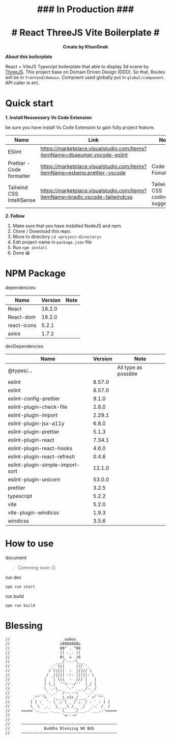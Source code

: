<div align="center"><b><h1>### In Production ###</h1></b></div>
<div align="center"><b><h1># React ThreeJS Vite Boilerplate #</h1></b></div>
<div align="center"><b>Create by KhunGnok</b></div>

**_<p>About this boilerplate</P>_**
React + ViteJS Typscript boilerplate that able to display 3d scene by [ThreeJS](https://threejs.org/). This project base on Domain Driven Design (DDD). So that, Routes will be in `frontend/domain`. Compoent used globally put in `global/component`. API caller in `API`.

# Quick start

**1. Install Nessessory Vs Code Extension**

be sure you have install Vs Code Extension to gain fully project feature.

| Name                      | Link                                                                          | Note                           |
| ------------------------- | ----------------------------------------------------------------------------- | ------------------------------ |
| ESlint                    | https://marketplace.visualstudio.com/items?itemName=dbaeumer.vscode-eslint    |                                |
| Prettier - Code formatter | https://marketplace.visualstudio.com/items?itemName=esbenp.prettier-vscode    | Code Fomatter                  |
| Tailwind CSS IntelliSense | https://marketplace.visualstudio.com/items?itemName=bradlc.vscode-tailwindcss | Tailwind CSS coding suggestion |

**2. Follow**

1. Make sure that you have installed NodeJS and npm.
2. Clone / Download this repo.
3. Move to directory `cd <project-directory>`
4. Edit project-name in `package.json` file
5. Run `npm install`
6. Done 😀

# NPM Package

dependencies:

| Name        | Version | Note |
| ----------- | ------- | ---- |
| React       | 18.2.0  |      |
| React-dom   | 18.2.0  |      |
| react-icons | 5.2.1   |      |
| axios       | 1.7.2   |      |

devDependencies

| Name                             | Version | Note                 |
| -------------------------------- | ------- | -------------------- |
| @types/...                       |         | All type as possible |
| eslint                           | 8.57.0  |                      |
| eslint                           | 8.57.0  |                      |
| eslint-config-prettier           | 9.1.0   |                      |
| eslint-plugin-check-file         | 2.8.0   |                      |
| eslint-plugin-import             | 2.29.1  |                      |
| eslint-plugin-jsx-a11y           | 6.8.0   |                      |
| eslint-plugin-prettier           | 5.1.3   |                      |
| eslint-plugin-react              | 7.34.1  |                      |
| eslint-plugin-react-hooks        | 4.6.0   |                      |
| eslint-plugin-react-refresh      | 0.4.6   |                      |
| eslint-plugin-simple-import-sort | 12.1.0  |                      |
| eslint-plugin-unicorn            | 53.0.0  |                      |
| prettier                         | 3.2.5   |                      |
| typescript                       | 5.2.2   |                      |
| vite                             | 5.2.0   |                      |
| vite-plugin-windicss             | 1.9.3   |                      |
| windicss                         | 3.5.6   |                      |

# How to use

document

> Comming soon 😏

run dev

```node
npm run start
```

run build

```node
npm run build
```

# Blessing
```
//                       _oo0oo_
//                      o8888888o
//                      88" . "88
//                      (| -_- |)
//                      0\  =  /0
//                    ___/`---'\___
//                  .' \\|     |// '.
//                 / \\|||  :  |||// \
//                / _||||| -:- |||||- \
//               |   | \\\  -  /// |   |
//               | \_|  ''\---/''  |_/ |
//               \  .-\__  '-'  ___/-. /
//             ___'. .'  /--.--\  `. .'___
//          ."" '<  `.___\_<|>_/___.' >' "".
//         | | :  `- \`.;`\ _ /`;.`/ - ` : | |
//         \  \ `_.   \_ __\ /__ _/   .-` /  /
//     =====`-.____`.___ \_____/___.-`___.-'=====
//                       `=---='
//
//     ~~~~~~~~~~~~~~~~~~~~~~~~~~~~~~~~~~~~~~~~~~
//               Buddha Blessing NO BUG
//     ~~~~~~~~~~~~~~~~~~~~~~~~~~~~~~~~~~~~~~~~~~
```
